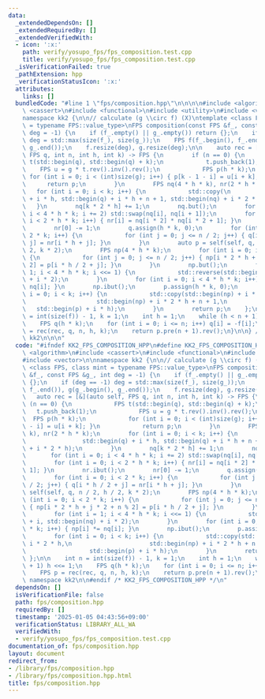 ```yaml
---
data:
  _extendedDependsOn: []
  _extendedRequiredBy: []
  _extendedVerifiedWith:
  - icon: ':x:'
    path: verify/yosupo_fps/fps_composition.test.cpp
    title: verify/yosupo_fps/fps_composition.test.cpp
  _isVerificationFailed: true
  _pathExtension: hpp
  _verificationStatusIcon: ':x:'
  attributes:
    links: []
  bundledCode: "#line 1 \"fps/composition.hpp\"\n\n\n\n#include <algorithm>\n#include\
    \ <cassert>\n#include <functional>\n#include <utility>\n#include <vector>\n\n\
    namespace kk2 {\n\n// calculate (g \\circ f) (X)\ntemplate <class FPS, class mint\
    \ = typename FPS::value_type>\nFPS composition(const FPS &f_, const FPS &g_, int\
    \ deg = -1) {\n    if (f_.empty() || g_.empty()) return {};\n    if (deg == -1)\
    \ deg = std::max(size(f_), size(g_));\n    FPS f(f_.begin(), f_.end()), g(g_.begin(),\
    \ g_.end());\n    f.resize(deg), g.resize(deg);\n\n    auto rec = [&](auto self,\
    \ FPS q, int n, int h, int k) -> FPS {\n        if (n == 0) {\n            FPS\
    \ t(std::begin(q), std::begin(q) + k);\n            t.push_back(1);\n        \
    \    FPS u = g * t.rev().inv().rev();\n            FPS p(h * k);\n           \
    \ for (int i = 0; i < (int)size(g); i++) { p[k - 1 - i] = u[i + k]; }\n      \
    \      return p;\n        }\n        FPS nq(4 * h * k), nr(2 * h * k);\n     \
    \   for (int i = 0; i < k; i++) {\n            std::copy(\n                std::begin(q)\
    \ + i * h, std::begin(q) + i * h + n + 1, std::begin(nq) + i * 2 * h);\n     \
    \   }\n        nq[k * 2 * h] += 1;\n        nq.but();\n        for (int i = 0;\
    \ i < 4 * h * k; i += 2) std::swap(nq[i], nq[i + 1]);\n        for (int i = 0;\
    \ i < 2 * h * k; i++) { nr[i] = nq[i * 2] * nq[i * 2 + 1]; }\n        nr.ibut();\n\
    \        nr[0] -= 1;\n        q.assign(h * k, 0);\n        for (int i = 0; i <\
    \ 2 * k; i++) {\n            for (int j = 0; j <= n / 2; j++) { q[i * h / 2 +\
    \ j] = nr[i * h + j]; }\n        }\n        auto p = self(self, q, n / 2, h /\
    \ 2, k * 2);\n        FPS np(4 * h * k);\n        for (int i = 0; i < 2 * k; i++)\
    \ {\n            for (int j = 0; j <= n / 2; j++) { np[i * 2 * h + j * 2 + n %\
    \ 2] = p[i * h / 2 + j]; }\n        }\n        np.but();\n        for (int i =\
    \ 1; i < 4 * h * k; i <<= 1) {\n            std::reverse(std::begin(nq) + i, std::begin(nq)\
    \ + i * 2);\n        }\n        for (int i = 0; i < 4 * h * k; i++) { np[i] *=\
    \ nq[i]; }\n        np.ibut();\n        p.assign(h * k, 0);\n        for (int\
    \ i = 0; i < k; i++) {\n            std::copy(std::begin(np) + i * 2 * h,\n  \
    \                    std::begin(np) + i * 2 * h + n + 1,\n                   \
    \   std::begin(p) + i * h);\n        }\n        return p;\n    };\n\n    int n\
    \ = int(size(f)) - 1, k = 1;\n    int h = 1;\n    while (h < n + 1) h <<= 1;\n\
    \    FPS q(h * k);\n    for (int i = 0; i <= n; i++) q[i] = -f[i];\n    FPS p\
    \ = rec(rec, q, n, h, k);\n    return p.pre(n + 1).rev();\n}\n\n} // namespace\
    \ kk2\n\n\n"
  code: "#ifndef KK2_FPS_COMPOSITION_HPP\n#define KK2_FPS_COMPOSITION_HPP 1\n\n#include\
    \ <algorithm>\n#include <cassert>\n#include <functional>\n#include <utility>\n\
    #include <vector>\n\nnamespace kk2 {\n\n// calculate (g \\circ f) (X)\ntemplate\
    \ <class FPS, class mint = typename FPS::value_type>\nFPS composition(const FPS\
    \ &f_, const FPS &g_, int deg = -1) {\n    if (f_.empty() || g_.empty()) return\
    \ {};\n    if (deg == -1) deg = std::max(size(f_), size(g_));\n    FPS f(f_.begin(),\
    \ f_.end()), g(g_.begin(), g_.end());\n    f.resize(deg), g.resize(deg);\n\n \
    \   auto rec = [&](auto self, FPS q, int n, int h, int k) -> FPS {\n        if\
    \ (n == 0) {\n            FPS t(std::begin(q), std::begin(q) + k);\n         \
    \   t.push_back(1);\n            FPS u = g * t.rev().inv().rev();\n          \
    \  FPS p(h * k);\n            for (int i = 0; i < (int)size(g); i++) { p[k - 1\
    \ - i] = u[i + k]; }\n            return p;\n        }\n        FPS nq(4 * h *\
    \ k), nr(2 * h * k);\n        for (int i = 0; i < k; i++) {\n            std::copy(\n\
    \                std::begin(q) + i * h, std::begin(q) + i * h + n + 1, std::begin(nq)\
    \ + i * 2 * h);\n        }\n        nq[k * 2 * h] += 1;\n        nq.but();\n \
    \       for (int i = 0; i < 4 * h * k; i += 2) std::swap(nq[i], nq[i + 1]);\n\
    \        for (int i = 0; i < 2 * h * k; i++) { nr[i] = nq[i * 2] * nq[i * 2 +\
    \ 1]; }\n        nr.ibut();\n        nr[0] -= 1;\n        q.assign(h * k, 0);\n\
    \        for (int i = 0; i < 2 * k; i++) {\n            for (int j = 0; j <= n\
    \ / 2; j++) { q[i * h / 2 + j] = nr[i * h + j]; }\n        }\n        auto p =\
    \ self(self, q, n / 2, h / 2, k * 2);\n        FPS np(4 * h * k);\n        for\
    \ (int i = 0; i < 2 * k; i++) {\n            for (int j = 0; j <= n / 2; j++)\
    \ { np[i * 2 * h + j * 2 + n % 2] = p[i * h / 2 + j]; }\n        }\n        np.but();\n\
    \        for (int i = 1; i < 4 * h * k; i <<= 1) {\n            std::reverse(std::begin(nq)\
    \ + i, std::begin(nq) + i * 2);\n        }\n        for (int i = 0; i < 4 * h\
    \ * k; i++) { np[i] *= nq[i]; }\n        np.ibut();\n        p.assign(h * k, 0);\n\
    \        for (int i = 0; i < k; i++) {\n            std::copy(std::begin(np) +\
    \ i * 2 * h,\n                      std::begin(np) + i * 2 * h + n + 1,\n    \
    \                  std::begin(p) + i * h);\n        }\n        return p;\n   \
    \ };\n\n    int n = int(size(f)) - 1, k = 1;\n    int h = 1;\n    while (h < n\
    \ + 1) h <<= 1;\n    FPS q(h * k);\n    for (int i = 0; i <= n; i++) q[i] = -f[i];\n\
    \    FPS p = rec(rec, q, n, h, k);\n    return p.pre(n + 1).rev();\n}\n\n} //\
    \ namespace kk2\n\n#endif /* KK2_FPS_COMPOSITION_HPP */\n"
  dependsOn: []
  isVerificationFile: false
  path: fps/composition.hpp
  requiredBy: []
  timestamp: '2025-01-05 04:43:56+09:00'
  verificationStatus: LIBRARY_ALL_WA
  verifiedWith:
  - verify/yosupo_fps/fps_composition.test.cpp
documentation_of: fps/composition.hpp
layout: document
redirect_from:
- /library/fps/composition.hpp
- /library/fps/composition.hpp.html
title: fps/composition.hpp
---
```

